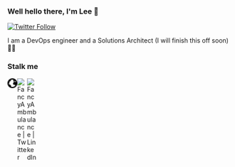 ### Well hello there, I'm Lee 👋

[![Twitter Follow](https://img.shields.io/twitter/follow/FancyAmbulance?color=1DA1F2&logo=twitter&style=for-the-badge)](https://twitter.com/intent/follow?original_referer=https%3A%2F%2Fgithub.com%2FFancyAmbulance&screen_name=FancyAmbulance)

I am a DevOps engineer and a Solutions Architect (I will finish this off soon) 🤦‍♂️

### Stalk me

[<img align="left" alt="leeclark.co.uk" width="22px" src="https://raw.githubusercontent.com/iconic/open-iconic/master/svg/globe.svg" />][website]
[<img align="left" alt="FancyAmbulance | Twitter" width="22px" src="https://cdn.jsdelivr.net/npm/simple-icons@v3/icons/twitter.svg" />][twitter]
[<img align="left" alt="FancyAmbulance | LinkedIn" width="22px" src="https://cdn.jsdelivr.net/npm/simple-icons@v3/icons/linkedin.svg" />][linkedin]

[website]: https://www.leeclark.co.uk
[twitter]: https://twitter.com/FancyAmbulance
[linkedin]: https://www.linkedin.com/in/lee-clark-511b221bb/
